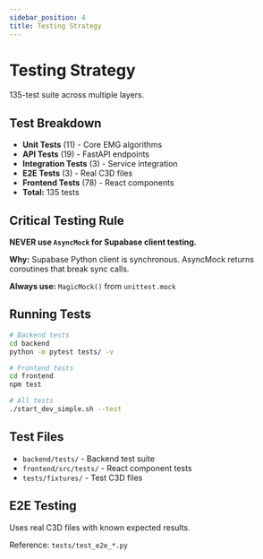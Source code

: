 ```yaml
---
sidebar_position: 4
title: Testing Strategy
---
```


# Testing Strategy

135-test suite across multiple layers.

## Test Breakdown

- **Unit Tests** (11) - Core EMG algorithms
- **API Tests** (19) - FastAPI endpoints  
- **Integration Tests** (3) - Service integration
- **E2E Tests** (3) - Real C3D files
- **Frontend Tests** (78) - React components
- **Total:** 135 tests

## Critical Testing Rule

**NEVER use `AsyncMock` for Supabase client testing.**

**Why:** Supabase Python client is synchronous. AsyncMock returns coroutines that break sync calls.

**Always use:** `MagicMock()` from `unittest.mock`

## Running Tests

```bash
# Backend tests
cd backend
python -m pytest tests/ -v

# Frontend tests  
cd frontend
npm test

# All tests
./start_dev_simple.sh --test
```

## Test Files

- `backend/tests/` - Backend test suite
- `frontend/src/tests/` - React component tests
- `tests/fixtures/` - Test C3D files

## E2E Testing

Uses real C3D files with known expected results.

Reference: `tests/test_e2e_*.py`